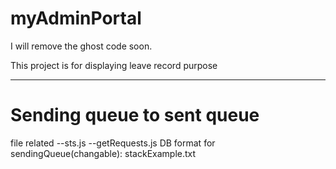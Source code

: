 # myAdminPortal

I will remove the ghost code soon.

This project is for displaying leave record purpose

---------------------------------
# Sending queue to sent queue

file related
--sts.js
--getRequests.js
DB format for sendingQueue(changable):
stackExample.txt